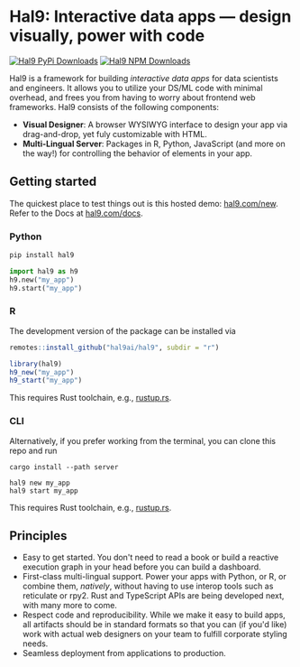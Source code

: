 # Hal9: Interactive data apps &mdash; design visually, power with code
[![Hal9 PyPi Downloads](https://img.shields.io/pypi/dm/hal9?label=PyPI)](https://pypi.org/project/hal9/) [![Hal9 NPM Downloads](https://img.shields.io/npm/dm/hal9.svg?label=NPM)](https://www.npmjs.com/package/hal9)

Hal9 is a framework for building *interactive data apps* for data scientists and engineers. It allows you to utilize your DS/ML code with minimal overhead, and frees you from having to worry about frontend web frameworks. Hal9 consists of the following components:

- **Visual Designer**: A browser WYSIWYG interface to design your app via drag-and-drop, yet fuly customizable with HTML.
- **Multi-Lingual Server**: Packages in R, Python, JavaScript (and more on the way!) for controlling the behavior of elements in your app.

## Getting started

The quickest place to test things out is this hosted demo: [hal9.com/new](https://hal9.com/new). Refer to the Docs at [hal9.com/docs](https://hal9.com/docs/).

### Python

```bash
pip install hal9
```

```python
import hal9 as h9
h9.new("my_app")
h9.start("my_app")
```

### R 

The development version of the package can be installed via

```r
remotes::install_github("hal9ai/hal9", subdir = "r")

library(hal9)
h9_new("my_app")
h9_start("my_app")
```

This requires Rust toolchain, e.g., [rustup.rs](https://rustup.rs).

### CLI

Alternatively, if you prefer working from the terminal, you can clone this repo and run

```
cargo install --path server

hal9 new my_app
hal9 start my_app
```

This requires Rust toolchain, e.g., [rustup.rs](https://rustup.rs).

## Principles

- Easy to get started. You don't need to read a book or build a reactive execution graph in your head
 before you can build a dashboard.
- First-class multi-lingual support. Power your apps with Python, or R, or combine them, *natively*, without having
to use interop tools such as reticulate or rpy2. Rust and TypeScript APIs are being developed next, with many more to come.
- Respect code and reproducibility. While we make it easy to build apps, all artifacts should be in standard formats
so that you can (if you'd like) work with actual web designers on your team to fulfill corporate styling needs.
- Seamless deployment from applications to production.
